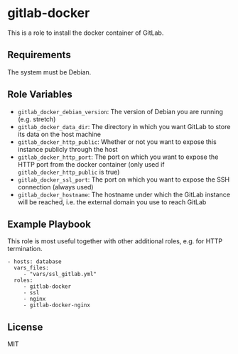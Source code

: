 gitlab-docker
=============

This is a role to install the docker container of GitLab.

Requirements
------------

The system must be Debian.

Role Variables
--------------

- `gitlab_docker_debian_version`: The version of Debian you are running
  (e.g. stretch)
- `gitlab_docker_data_dir`: The directory in which you want GitLab to store
  its data on the host machine
- `gitlab_docker_http_public`: Whether or not you want to expose this instance
  publicly through the host
- `gitlab_docker_http_port`: The port on which you want to expose the
  HTTP port from the docker container (only used if `gitlab_docker_http_public`
  is true)
- `gitlab_docker_ssl_port`: The port on which you want to expose the SSH
  connection (always used)
- `gitlab_docker_hostname`: The hostname under which the GitLab instance will
  be reached, i.e. the external domain you use to reach GitLab

Example Playbook
----------------

This role is most useful together with other additional roles, e.g. for
HTTP termination.

    - hosts: database
      vars_files:
         - "vars/ssl_gitlab.yml"
      roles:
         - gitlab-docker
         - ssl
         - nginx
         - gitlab-docker-nginx

License
-------

MIT
